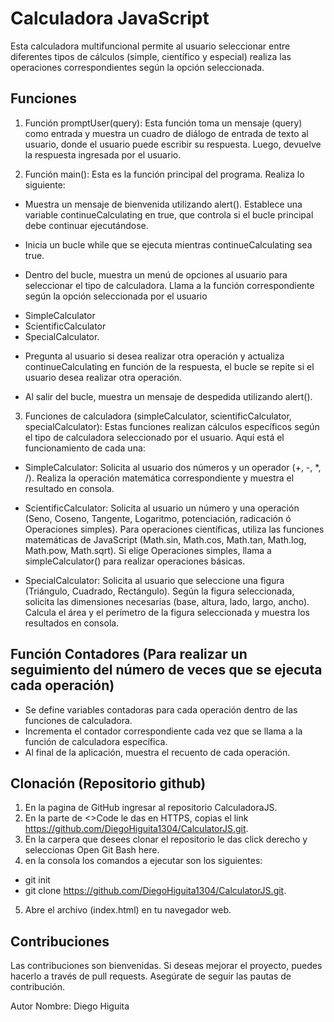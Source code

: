 # Calculadora JavaScript
Esta calculadora multifuncional permite al usuario seleccionar entre diferentes tipos de cálculos (simple, científico y especial) realiza las operaciones correspondientes según la opción seleccionada.

## Funciones

1. Función promptUser(query): Esta función toma un mensaje (query) como entrada y muestra un cuadro de diálogo de entrada de texto al usuario, donde el usuario puede escribir su respuesta. Luego, devuelve la respuesta ingresada por el usuario.

2. Función main(): Esta es la función principal del programa. 
 Realiza lo siguiente:

* Muestra un mensaje de bienvenida utilizando alert().
Establece una variable continueCalculating en true, que controla si el bucle principal debe continuar ejecutándose.

* Inicia un bucle while que se ejecuta mientras continueCalculating sea true.

* Dentro del bucle, muestra un menú de opciones al usuario para seleccionar el tipo de calculadora.
Llama a la función correspondiente según la opción seleccionada por el usuario
- SimpleCalculator 
- ScientificCalculator
- SpecialCalculator.

* Pregunta al usuario si desea realizar otra operación y actualiza continueCalculating en función de la respuesta,
el bucle se repite si el usuario desea realizar otra operación.

* Al salir del bucle, muestra un mensaje de despedida utilizando alert().

3.  Funciones de calculadora (simpleCalculator, scientificCalculator, specialCalculator): Estas funciones realizan cálculos específicos según el tipo de calculadora seleccionado por el usuario. Aquí está el funcionamiento de cada una:

* SimpleCalculator:
Solicita al usuario dos números y un operador (+, -, *, /).
Realiza la operación matemática correspondiente y muestra el resultado en consola.

* ScientificCalculator:
 Solicita al usuario un número y una operación (Seno, Coseno, Tangente, Logaritmo, potenciación, radicación ó Operaciones simples).
Para operaciones científicas, utiliza las funciones matemáticas de JavaScript (Math.sin, Math.cos, Math.tan, Math.log, Math.pow, Math.sqrt).
 Si elige Operaciones simples, llama a simpleCalculator() para realizar operaciones básicas.

* SpecialCalculator:
Solicita al usuario que seleccione una figura (Triángulo, Cuadrado, Rectángulo).
Según la figura seleccionada, solicita las dimensiones necesarias (base, altura, lado, largo, ancho).
Calcula el área y el perímetro de la figura seleccionada y muestra los resultados en consola.

## Función Contadores (Para realizar un seguimiento del número de veces que se ejecuta cada operación)

* Se define variables contadoras para cada operación dentro de las funciones de calculadora.
* Incrementa el contador correspondiente cada vez que se llama a la función de calculadora específica.
* Al final de la aplicación, muestra el recuento de cada operación.

## Clonación (Repositorio github)

1. En la pagina de GitHub ingresar al repositorio CalculadoraJS. 
2. En la parte de <>Code le das en HTTPS, copias el link https://github.com/DiegoHiguita1304/CalculatorJS.git.
3. En la carpera que desees clonar el repositorio le das click derecho y seleccionas Open Git Bash here.
4. en la consola los comandos a ejecutar son los siguientes:
*  git init
*  git clone https://github.com/DiegoHiguita1304/CalculatorJS.git.
5. Abre el archivo (index.html) en tu navegador web.

  ## Contribuciones
Las contribuciones son bienvenidas. Si deseas mejorar el proyecto, puedes hacerlo a través de pull requests. Asegúrate de seguir las pautas de contribución.

Autor Nombre: Diego Higuita
